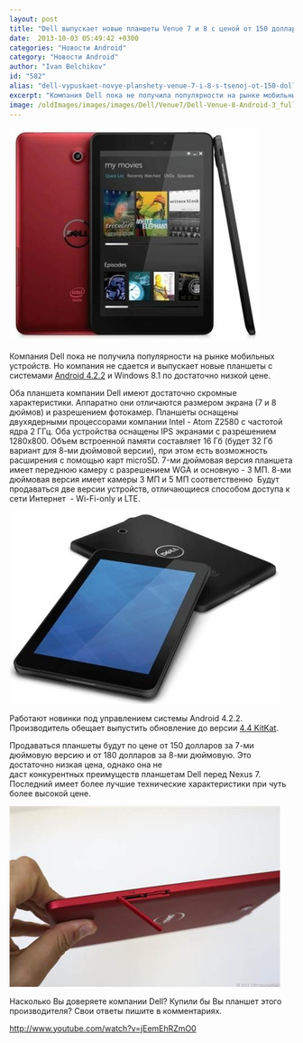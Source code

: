 ```yaml
---
layout: post
title: "Dell выпускает новые планшеты Venue 7 и 8 с ценой от 150 долларов"
date:  2013-10-03 05:49:42 +0300
categories: "Новости Android"
category: "Новости Android"
author: "Ivan Belchikov"
id: "582"
alias: "dell-vypuskaet-novye-planshety-venue-7-i-8-s-tsenoj-ot-150-dollarov"
excerpt: "Компания Dell пока не получила популярности на рынке мобильных устройств. Но компания не сдается и выпускает новые планшеты с системами Android 4.2.2 и Windows 8.1 по достаточно низкой цене."
image: /oldImages/images/images/Dell/Venue7/Dell-Venue-8-Android-3_full460x393.jpg
---
```

<img src="/oldImages/images/images/Dell/Venue7/Dell-Venue-8-Android-3_full460x393.jpg" alt="Dell Venue 8" />

Компания Dell пока не получила популярности на рынке мобильных устройств. Но компания не сдается и выпускает новые планшеты с системами <a href="index.php?option=com_content&amp;view=article&amp;id=277&amp;catid=8&amp;Itemid=102">Android 4.2.2</a> и Windows 8.1 по достаточно низкой цене.


Оба планшета компании Dell имеют достаточно скромные характеристики. Аппаратно они отличаются размером экрана (7 и 8 дюймов) и разрешением фотокамер. Планшеты оснащены двухядерными процессорами компании Intel - Atom Z2580 с частотой ядра 2 ГГц. Оба устройства оснащены IPS экранами с разрешением 1280x800. Объем встроенной памяти составляет 16 Гб (будет 32 Гб вариант для 8-ми дюймовой версии), при этом есть возможность расширения с помощью карт microSD. 7-ми дюймовая версия планшета имеет переднюю камеру с разрешением WGA и основную - 3 МП. 8-ми дюймовая версия имеет камеры 3 МП и 5 МП соответственно  Будут продаваться две версии устройств, отличающиеся способом доступа к сети Интернет  - Wi-Fi-only и LTE.

<img src="/oldImages/images/images/Dell/Venue7/Dell-Venue-7-Android-3_full490x349.jpg" alt="Dell Venue 7" />

Работают новинки под управлением системы Android 4.2.2. Производитель обещает выпустить обновление до версии <a href="index.php?option=com_content&amp;view=article&amp;id=547&amp;catid=8&amp;Itemid=102">4.4 KitKat</a>.

Продаваться планшеты будут по цене от 150 долларов за 7-ми дюймовую версию и от 180 долларов за 8-ми дюймовую. Это достаточно низкая цена, однако она не даст конкурентных преимуществ планшетам Dell перед Nexus 7. Последний имеет более лучшие технические характеристики при чуть более высокой цене.

<img src="/oldImages/images/images/Dell/Venue7/35828029-Dell-Venue-8-3416_610x407.jpg" alt="Dell Venue вид сбоку"  />

Насколько Вы доверяете компании Dell? Купили бы Вы планшет этого производителя? Свои ответы пишите в комментариях.

http://www.youtube.com/watch?v=jEemEhRZmO0
